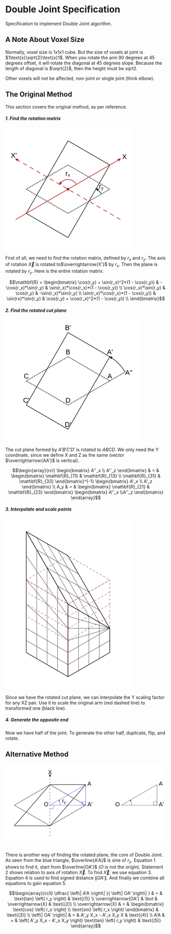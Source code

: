 # Double Joint Specification

Specification to implement Double Joint algorithm.

## A Note About Voxel Size

Normally, voxel size is $1\text{x}1\text{x}1$ cube. But the size of voxels
at joint is $1\text{x}\sqrt{2}\text{x}1$. When you rotate the arm
90 degrees at 45 degrees offset, it will rotate the diagonal at 45 degrees
slope. Because the length of diagonal is $\sqrt{2}$, then the height must be
$sqrt{2}$.

Other voxels will not be affected, non-joint or single joint (think elbow).

## The Original Method

This section covers the original method, as per reference.

##### 1. Find the rotation matrix

![Step 1](step1.svg)

First of all, we need to find the rotation matrix,
defined by $r_x$ and $r_y$.
The axis of rotation $\overrightarrow{X}$
is rotated to$\overrightarrow{X'}$ by $r_x$.
Then the plane is rotated by $r_y$.
Here is the entire rotation matrix:

```math
\mathbf{R} = \begin{bmatrix}
\cos(r_y) + \sin(r_x)^2*(1 - \cos(r_y)) & -\cos(r_x)*\sin(r_y) & \sin(r_x)*\cos(r_x)*(1 - \cos(r_y)) \\
\cos(r_x)*\sin(r_y) & \cos(r_y) & -\sin(r_x)*\sin(r_y) \\
\sin(r_x)*\cos(r_x)*(1 - \cos(r_y)) & \sin(rx)*\sin(r_y) & \cos(r_y) + \cos(r_x)^2*(1 - \cos(r_y)) \\
\end{bmatrix}
```

##### 2. Find the rotated cut plane

![Step 2](step2.svg)

The cut plane formed by $A'B'C'D'$ is rotated to $ABCD$.
We only need the Y coordinate, since we define X and Z as the same
(vector $\overrightarrow{AA'}$ is vertical).

```math
\begin{array}{rcl}
\begin{bmatrix} A''_x \\ A''_z \end{bmatrix} & = & \begin{bmatrix} \mathbf{R}_{11} & \mathbf{R}_{13} \\ \mathbf{R}_{31} & \mathbf{R}_{33} \end{bmatrix}^{-1} \begin{bmatrix} A'_x \\ A'_z \end{bmatrix} \\
A_y & = & \begin{bmatrix} \mathbf{R}_{21} & \mathbf{R}_{23} \end{bmatrix} \begin{bmatrix} A''_x \\A''_z \end{bmatrix}
\end{array}
```

##### 3. Interpolate and scale points

![Step 3](step3.svg)

Since we have the rotated cut plane, we can interpolate the Y scaling factor
for any XZ pair. Use it to scale the original arm (red dashed line)
to transformed one (black line).

##### 4. Generate the opposite end

Now we have half of the joint. To generate the other half, duplicate, flip,
and rotate.

## Alternative Method

![Alternate](alternate.svg)

There is another way of finding the rotated plane, the core of Double Joint.
As seen from the blue triangle, $\overline{A'A}$ is sine of $r_y$.
Equation 1 shows to find it, start from $\overline{OA'}$
($O$ is not the origin).
Statement 2 shows relation to axis of rotation $\overrightarrow{X}$.
To find $\overrightarrow{X}$, we use equation 3.
Equation 4 is used to find signed distance $\left\| OA' \right\|$.
And finally we combine all equations to gain equation 5.

```math
\begin{array}{rcll}
\dfrac{ \left\| A'A \right\| }{ \left\| OA' \right\| } & = & \text{tan} \left( r_y \right) & \text{(1)} \\
\overrightarrow{OA'} & \bot & \overrightarrow{X} & \text{(2)} \\
\overrightarrow{X} & = & \begin{bmatrix} \text{cos} \left( r_x \right) \\ \text{sin} \left( r_x \right) \end{bmatrix} & \text{(3)} \\
\left\| OA' \right\| & = & A'_y X_x - A'_x X_y X & \text{(4)} \\
A'A & = & \left( A'_y X_x - A'_x X_y \right) \text{tan} \left( r_y \right) & \text{(5)}
\end{array}
```
